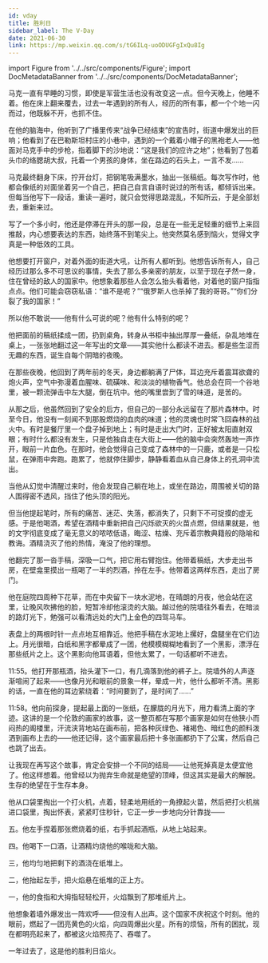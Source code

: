 ```yaml
---
id: vday
title: 胜利日
sidebar_label: The V-Day
date: 2021-06-30
link: https://mp.weixin.qq.com/s/tG6ILq-uoODUGFgIxQu8Ig
---
```


import Figure from '../../src/components/Figure';
import DocMetadataBanner from '../../src/components/DocMetadataBanner';

<DocMetadataBanner frontMatter={frontMatter} />

马克一直有早睡的习惯，即使是军营生活也没有改变这一点。但今天晚上，他睡不着。他在床上翻来覆去，过去一年遇到的所有人，经历的所有事，都一个个地一闪而过，他既躲不开，也抓不住。

在他的脑海中，他听到了广播里传来“战争已经结束”的宣告时，街道中爆发出的巨响；他看到了在巴勒斯坦村庄的小巷中，遇到的一个戴着小帽子的黑袍老人——他面对马克手中的步枪，指着脚下的沙地说：“这是我们的应许之地”；他看到了包着头巾的络腮胡大叔，托着一个男孩的身体，坐在路边的石头上，一言不发……

马克最终翻身下床，拧开台灯，把钢笔吸满墨水，抽出一张稿纸。每次写作时，他都会像纸的对面坐着另一个自己，把自己自言自语时说过的所有话，都倾诉出来。但每当他写下一段话，重读一遍时，就只会觉得思路混乱，不知所云，于是全部划去，重新来过。

写了一个多小时，他还是停滞在开头的那一段，总是在一些无足轻重的细节上来回推敲，内心想要表达的东西，始终落不到笔尖上。他突然莫名感到恼火，觉得文字真是一种低效的工具。

他想要打开窗户，对着外面的街道大吼，让所有人都听到。他想告诉所有人，自己经历过那么多不可思议的事情，失去了那么多亲密的朋友，以至于现在孑然一身，住在曾经的敌人的国家中。他想象着那些人会怎么抬头看着他，对着他的窗户指指点点。他们可能会窃窃私语：“谁不是呢？”“俄罗斯人也杀掉了我的哥哥。”“你们分裂了我的国家！”

所以他不敢说——他有什么可说的呢？他有什么特别的呢？

他把面前的稿纸揉成一团，扔到桌角，转身从书柜中抽出厚厚一叠纸，杂乱地堆在桌上，一张张地翻过这一年写出的文章——其实他什么都读不进去。都是些生涩而无趣的东西，诞生自每个阴暗的夜晚。

在那些夜晚，他回到了两年前的冬天，身边都躺满了尸体，耳边充斥着震耳欲聋的炮火声，空气中弥漫着血腥味、硫磺味、和淡淡的植物香气。他总会在同一个谷地里，被一颗流弹击中左大腿，倒在坑中。他的嘴里尝到了雪的味道，是苦的。

从那之后，他虽然回到了安全的后方，但自己的一部分永远留在了那片森林中。时至今日，他没有一刻闻不到那股燃烧的血肉的味道；他的灵魂也时常飞回森林的战火中。有时是餐厅里一个盘子掉到地上；有时是走出大门时，正好被太阳直射双眼；有时什么都没有发生，只是他独自走在大街上——他的脑中会突然轰地一声炸开，眼前一片血色。在那时，他会觉得自己变成了森林中的一只鹿，或者是一只松鼠，在弹雨中奔跑。跑累了，他就停住脚步，静静看着血从自己身体上的孔洞中流出。

当他从幻觉中清醒过来时，他会发现自己躺在地上，或坐在路边，周围被关切的路人围得密不透风，挡住了他头顶的阳光。

但当他提起笔时，所有的痛苦、迷茫、失落，都消失了，只剩下不可捉摸的虚无感。于是他喝酒，希望在酒精中重新把自己闪烁欲灭的火苗点燃，但结果就是，他的文字彻底变成了毫无意义的哝哝低语，晦涩、枯燥、充斥着宗教典籍般的隐喻和教诲。酒精浇灭了他的热情，淹没了他的理想。

他翻完了那一沓手稿，深吸一口气，把它用右臂抱住。他带着稿纸，大步走出书房，在壁龛里摸出一瓶喝了一半的烈酒，拎在左手。他带着这两样东西，走出了房门。

他在庭院四周种下花草，而在中央留下一块水泥地，在晴朗的月夜，他会站在这里，让晚风吹拂他的脸，短暂冷却他滚烫的大脑。越过他的院墙往外看去，在暗淡的路灯光下，勉强可以看清远处的大门上金色的四驾马车。

表盘上的两根时针一点点地互相靠近。他把手稿在水泥地上摞好，盘腿坐在它们边上。月光很暗，白纸和黑字都晕成了一团，他模模糊糊地看到了一个黑影，漂浮在那些纸片之上。这个黑影向他耳语着，但他太累了，一句话都听不进去。

11:55。他打开那瓶酒，抬头灌下一口，有几滴落到他的裤子上。院墙外的人声逐渐喧闹了起来——也像月光和眼前的景象一样，晕成一片，他什么都听不清。黑影的话，一直在他的耳边萦绕着：“时间要到了，是时间了……”

11:58。他向前探身，提起最上面的一张纸，在朦胧的月光下，用力看清上面的字迹。这讲的是一个伦敦的画家的故事，这一整页都在写那个画家是如何在他狭小而闷热的阁楼里，汗流浃背地站在画布前，把各种灰绿色、褚褐色、暗红色的颜料泼洒到画布上去的——他还记得，这个画家最后把十多张画都扔下了公寓，然后自己也跳了出去。

让我现在再写这个故事，肯定会安排一个不同的结局——让他死掉真是太便宜他了。他这样想着。他曾经以为抛弃生命就是绝望的顶峰，但这其实是最大的解脱。生存的绝望在于生存本身。

他从口袋里掏出一个打火机，点着，轻柔地用纸的一角撩起火苗，然后把打火机揣进口袋里，掏出怀表，紧紧盯住秒针，它正一步一步地向分针靠拢——

五。他左手捏着那张燃烧着的纸，右手抓起酒瓶，从地上站起来。

四。他喝下一口酒，让酒精灼烧他的喉咙和大脑。

三，他均匀地把剩下的酒浇在纸堆上。

二，他抬起左手，把火焰悬在纸堆的正上方。

一，他的食指和大拇指轻轻松开，火焰飘到了那堆纸片上。

他想象着墙外爆发出一阵欢呼——但没有人出声。这个国家不庆祝这个时刻。他的眼前，燃起了一团亮黄色的火焰，向四周爆出火星。所有的烦恼，所有的困扰，现在都明亮起来了，都被这火焰照亮了、吞噬了。

一年过去了，这是他的胜利日焰火。

<Figure src="/img/docs/Stories/vday/JGibibkelET68KJTZ5RXSZroDu0DeDsuvI1td0VNEvhx6hgRk5zyB2HZuQPxu57lQCavlmWxvStG1pffrkgLibCnA.jpeg" />
